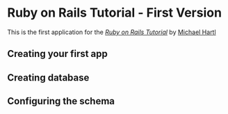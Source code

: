 # Ruby on Rails Tutorial - First Version

This is the first application for the [*Ruby on Rails Tutorial*](http://railstutorials.org) by [Michael Hartl](http://michaelhartl.com)

## Creating your first app

## Creating database

## Configuring the schema